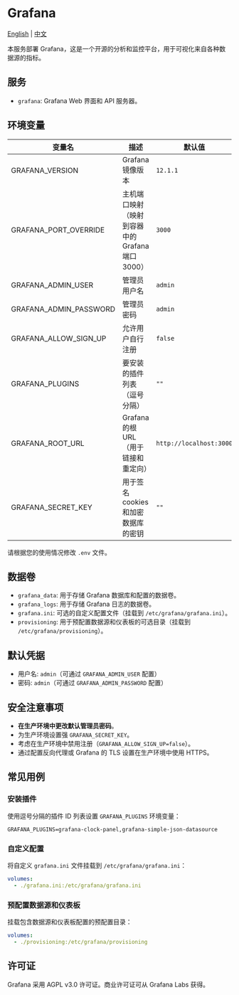 # Grafana

[English](./README.md) | [中文](./README.zh.md)

本服务部署 Grafana，这是一个开源的分析和监控平台，用于可视化来自各种数据源的指标。

## 服务

- `grafana`: Grafana Web 界面和 API 服务器。

## 环境变量

| 变量名                 | 描述                                             | 默认值                  |
| ---------------------- | ------------------------------------------------ | ----------------------- |
| GRAFANA_VERSION        | Grafana 镜像版本                                 | `12.1.1`                |
| GRAFANA_PORT_OVERRIDE  | 主机端口映射（映射到容器中的 Grafana 端口 3000） | `3000`                  |
| GRAFANA_ADMIN_USER     | 管理员用户名                                     | `admin`                 |
| GRAFANA_ADMIN_PASSWORD | 管理员密码                                       | `admin`                 |
| GRAFANA_ALLOW_SIGN_UP  | 允许用户自行注册                                 | `false`                 |
| GRAFANA_PLUGINS        | 要安装的插件列表（逗号分隔）                     | `""`                    |
| GRAFANA_ROOT_URL       | Grafana 的根 URL（用于链接和重定向）             | `http://localhost:3000` |
| GRAFANA_SECRET_KEY     | 用于签名 cookies 和加密数据库的密钥              | `""`                    |

请根据您的使用情况修改 `.env` 文件。

## 数据卷

- `grafana_data`: 用于存储 Grafana 数据库和配置的数据卷。
- `grafana_logs`: 用于存储 Grafana 日志的数据卷。
- `grafana.ini`: 可选的自定义配置文件（挂载到 `/etc/grafana/grafana.ini`）。
- `provisioning`: 用于预配置数据源和仪表板的可选目录（挂载到 `/etc/grafana/provisioning`）。

## 默认凭据

- 用户名: `admin`（可通过 `GRAFANA_ADMIN_USER` 配置）
- 密码: `admin`（可通过 `GRAFANA_ADMIN_PASSWORD` 配置）

## 安全注意事项

- **在生产环境中更改默认管理员密码**。
- 为生产环境设置强 `GRAFANA_SECRET_KEY`。
- 考虑在生产环境中禁用注册（`GRAFANA_ALLOW_SIGN_UP=false`）。
- 通过配置反向代理或 Grafana 的 TLS 设置在生产环境中使用 HTTPS。

## 常见用例

### 安装插件

使用逗号分隔的插件 ID 列表设置 `GRAFANA_PLUGINS` 环境变量：

```env
GRAFANA_PLUGINS=grafana-clock-panel,grafana-simple-json-datasource
```

### 自定义配置

将自定义 `grafana.ini` 文件挂载到 `/etc/grafana/grafana.ini`：

```yaml
volumes:
  - ./grafana.ini:/etc/grafana/grafana.ini
```

### 预配置数据源和仪表板

挂载包含数据源和仪表板配置的预配置目录：

```yaml
volumes:
  - ./provisioning:/etc/grafana/provisioning
```

## 许可证

Grafana 采用 AGPL v3.0 许可证。商业许可证可从 Grafana Labs 获得。
